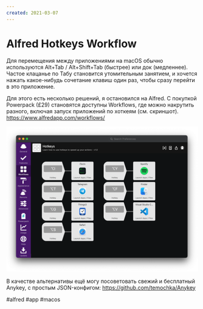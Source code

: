 ```yaml
---
created: 2021-03-07
---
```


# Alfred Hotkeys Workflow

Для перемещения между приложениями на macOS обычно используются Alt+Tab / Alt+Shift+Tab (быстрее) или док (медленнее). Частое клацанье по Табу становится утомительным занятием, и хочется нажать какое-нибудь сочетание клавиш один раз, чтобы сразу перейти в это приложение.

Для этого есть несколько решений, я остановился на Alfred. С покупкой Powerpack (£29) становятся доступны Workflows, где можно накрутить разного, включая запуск приложений по хоткеям (см. скриншот).
https://www.alfredapp.com/workflows/

![Alfred Hotkeys Workflow](alfred-hotkeys.png "Alfred Hotkeys Workflow")

В качестве альтернативы ещё могу посоветовать свежий и бесплатный Anykey, с простым JSON-конфигом:
https://github.com/temochka/Anykey

#alfred #app #macos
